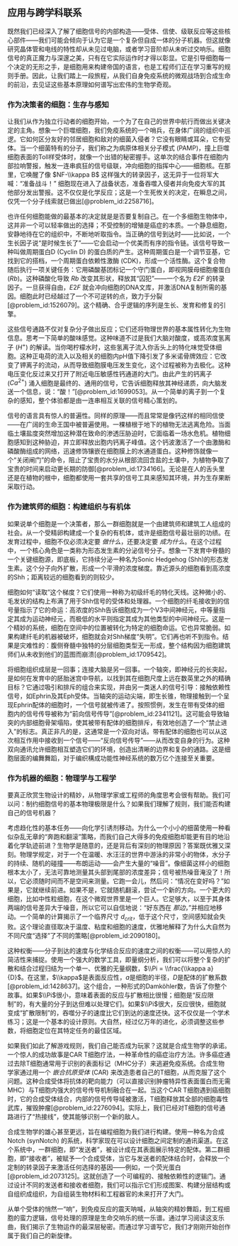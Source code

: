 ## 应用与跨学科联系

既然我们已经深入了解了细胞信号的内部构造——受体、信使、级联反应等这些核心部件——我们可能会倾向于认为它是一个复杂但自成一体的分子机器。但这就像研究晶体管和电线的特性却从未见过电脑，或者学习音阶却从未听过交响乐。细胞信号的真正魔力与深邃之美，只有在它实际运作时才得以彰显。它是引导细胞每一个决定的无形之手，是细胞用来构建帝国的语言，也是工程师们正在学习重写的规则手册。因此，让我们踏上一段旅程，从我们自身免疫系统的微观战场到合成生命的前沿，去见证这些基本原理如何谱写出宏伟的生物学奇观。

### 作为决策者的细胞：生存与感知

让我们从作为独立行动者的细胞开始，一个为了在自己的世界中航行而做出关键决定的主角。想象一个巨噬细胞，我们免疫系统的一个哨兵，在身体广阔的组织中巡逻。它如何区分友好的邻居细胞和敌对的细菌入侵者？它没有眼睛或耳朵，它有受体。当一个细菌特有的分子，我们称之为病原体相关分子模式 (PAMP)，撞上巨噬细胞表面的Toll样受体时，就像一个出错的秘密握手。这单次的结合事件在细胞内部拉响警报，触发一连串疯狂的信号级联，冲向细胞的指挥中心——细胞核。在那里，它唤醒了像 $NF-\\kappa B$ 这样强大的转录因子，这无异于一位将军大喊：“准备战斗！” 细胞现在进入了战备状态，准备吞噬入侵者并向免疫大军的其他部分发出警报。这不仅仅是化学反应；这是一个生死攸关的决定，在瞬息之间，仅凭一个分子线索就已做出[@problem_id:2258716]。

也许任何细胞能做的最基本的决定就是是否要复制自己。在一个多细胞生物体中，这并非一个可以轻率做出的选择；不受控制的增殖是癌症的本质。一个静息细胞，安静地待在它的组织中，不断地听取指令。当正确的信号到达时——比如说，一个生长因子说“是时候生长了”——它会启动一个优美而有序的指令链。该信号导致一种叫做周期蛋白D (Cyclin D) 的蛋白质的产生。这种周期蛋白是一个调节亚基，它找到它的搭档，一个周期蛋白依赖性激酶 (CDK)，形成一个活性酶。这个复合物随后执行一项关键任务：它用磷酸基团标记一个守门蛋白，即视网膜母细胞瘤蛋白 ($Rb$)。这种磷酸化导致 $Rb$ 改变其形状，释放其“囚犯”——一个名为 $E2F$ 的转录因子。一旦获得自由，$E2F$ 就会冲向细胞的DNA文库，并激活DNA复制所需的基因。细胞此时已经越过了一个不可逆转的点，致力于分裂[@problem_id:1526079]。这个精确、合乎逻辑的序列是生长、发育和修复的引擎。

这些信号通路不仅对复杂分子做出反应；它们还将物理世界的基本属性转化为生物信息。思考一下简单的酸味感觉。这种味道不过是我们大脑对酸度，或高浓度氢离子 ($H^+$) 的解读。当你喝柠檬水时，这些氢离子流入你舌头上的特化味觉受体细胞。这种正电荷的流入以及相关的细胞内pH值下降引发了多米诺骨牌效应：它改变了钾离子的流动，从而导致细胞膜电压发生变化，这个过程被称为去极化。这种电压变化反过来又打开了附近电压敏感性钙通道的大门。由此产生的钙离子 ($Ca^{2+}$) 涌入细胞是最终的、通用的信号，它告诉细胞释放其神经递质，向大脑发送一个信息，说：“酸！”[@problem_id:1699053]。从一个简单的离子到一个复杂的感知，整个体验都是由一连串相互关联的信号精心策划的。

信号的语言具有惊人的普遍性。同样的原理——而且常常是像钙这样的相同信使——在广阔的生命王国中被普遍使用。一棵植根于地下的植物无法逃离危险。当面临土壤盐度突然增加这种潜在致命的渗透压胁迫时，它面临着一场水危机。植物细胞感知到这种胁迫，并立即释放出胞内钙离子峰值。这个钙波激活了一个由激酶和磷酸酶组成的网络，迅速修饰镶嵌在细胞膜上的水通道蛋白。这种修饰就像一个“关闭闸门”的命令，阻止了宝贵的水分从根部流回含盐的土壤中，为植物争取了宝贵的时间来启动更长期的防御[@problem_id:1734166]。无论是在人的舌头里还是在植物的根中，细胞都使用一套共享的信号工具来感知其环境，并为生存果断采取行动。

### 作为建筑师的细胞：构建组织与有机体

如果说单个细胞是一个决策者，那么一群细胞就是一个由建筑师和建筑工人组成的社会。从一个受精卵构建成一个复杂的有机体，或许是细胞信号最壮丽的功绩。在发育过程中，细胞不仅必须决定要 *做什么*，还要决定要 *成为什么*。在这个过程中，一个核心角色是一类称为形态发生素的分泌信号分子。想象一下发育中脊髓的一个关键细胞源，即底板，它持续分泌一种名为Sonic Hedgehog (Shh)的形态发生素。这个分子向外扩散，形成一个平滑的浓度梯度。靠近源头的细胞看到高浓度的Shh；距离较远的细胞看到的则较少。

细胞如何“读取”这个梯度？它们使用一种称为初级纤毛的特化天线。这种微小的、毛发状的结构上布满了用于Shh信号的受体和处理器。一个细胞的纤毛接收到的信号量指示了它的命运：高浓度的Shh告诉细胞成为一个V3中间神经元，中等量指定其成为运动神经元，而极低的水平则指定其成为其他类型的中间神经元。这是一个精妙的系统，细胞在空间中的位置被转化为特定的细胞命运。它也异常脆弱。如果构建纤毛的机器被破坏，细胞就会对Shh梯度“失明”。它们再也听不到指令。结果是灾难性的：腹侧脊髓中独特的分层细胞类型无一形成，整个结构因为细胞建筑师们从未收到他们的蓝图而崩溃[@problem_id:1709542]。

将细胞组织成层是一回事；连接大脑是另一回事。一个轴突，即神经元的长突起，是如何在发育中的胚胎迷宫中导航，以找到其在细胞尺度上远在数英里之外的精确目标？它通过吸引和排斥的组合来实现，并由另一类迷人的信号引导：接触依赖性信号，如Ephrin及其Eph受体。当轴突的运动尖端，即生长锥，物理接触到一个呈现Ephrin配体的细胞时，一个信号就被传递了。按照惯例，发生在带有受体的细胞内的信号传导被称为“前向信号传导”[@problem_id:2341121]。这可能会导致轴突的内部细胞骨架塌陷，使其被带有配体的细胞排斥，有效地创造了一个“禁止进入”的标志。真正非凡的是，这通常是一个双向对话。带有配体的细胞也可以从这次相互作用中接收到一个信号——“反向信号传导”——从而改变自身的行为。这种双向通讯允许细胞相互塑造它们的环境，创造出清晰的边界和复杂的通路。这是细胞层面的编舞舞蹈，对于编织構成功能性神经系统的数万亿个连接至关重要。

### 作为机器的细胞：物理学与工程学

要真正欣赏生物设计的精妙，从物理学家或工程师的角度思考会很有帮助。我们可以问：制约细胞信号的基本物理极限是什么？如果我们理解了规则，我们能否构建自己的信号机器？

考虑趋化性的基本任务——向化学引诱剂移动。为什么一个小小的细菌使用一种看似杂乱无章的“奔跑和翻滚”策略，而我们自己大得多的免疫细胞却能更有目的地沿着化学轨迹前进？生物学是随意的，还是背后有深刻的物理原因？答案既优雅又深刻。物理学规定，对于一个在温暖、水汪汪的世界中游泳的非常小的物体，水分子的持续、随机的碰撞——布朗运动——会产生大量的“噪音”。像细菌这样小的细胞根本太小了，无法可靠地测量其头部到尾部的浓度差异；信号被热噪音淹没了！所以，它必须随时间而不是空间来测量。它跑一会儿，然后问：“情况在变好吗？”如果是，它就继续前进。如果不是，它就随机翻滚，尝试一个新的方向。一个更大的细胞，比如中性粒细胞，在这个微观世界里是一个巨人。它足够大，以至于其身体两端的信号差异大于噪音，所以它可以自信地说：“好东西在 *那边*，”并相应地移动。一个简单的计算揭示了一个临界尺寸 $d_{crit}$，低于这个尺寸，空间感知就会失败。这个理论直径取决于温度、粘度和细胞的速度，优雅地解释了为什么大自然为不同尺度“选择”了不同的策略[@problem_id:2090180]。

这种权衡——分子到达的速度与化学结合反应的速度之间的权衡——可以用惊人的简洁性来捕捉。使用一个强大的数学工具，即量纲分析，我们可以将整个复杂的扩散和结合过程归结为一个单一、优雅的无量纲数，$\\Pi = \\frac{\\kappa a}{D}$。在这里，$\\kappa$是表面反应性，$a$是细胞的半径，$D$是配体的扩散系数[@problem_id:1428637]。这个组合，一种形式的Damköhler数，告诉了你整个故事。如果$\\Pi$很小，意味着表面的反应与扩散相比很慢；细胞是“反应限制”的，有大量的分子到达但难以处理它们。如果$\\Pi$很大，反应很快，细胞就变成“扩散限制”的，吞噬分子的速度比它们到达的速度还快。这不仅仅是一个学术练习；这是一个基本的设计原则。大自然，经过亿万年的进化，必须调整这些参数，将细胞定位在其特定任务的最佳区域。

如果我们如此了解游戏规则，我们自己能否成为玩家？这就是合成生物学的承诺。一个惊人的成功故事是CAR T细胞疗法，一种革命性的癌症治疗方法。许多癌症通过去除T细胞通常用于识别的表面标记（MHC分子）来逃避免疫系统。合成生物学家通过用一个 *嵌合抗原受体* (CAR) 来改造患者自己的T细胞，从而克服了这个问题。这种合成受体将抗体的靶向能力（可以直接识别肿瘤特异性表面蛋白而无需MHC）与T细胞内强大的信号传导机制融合在一起。当这个CAR T细胞遇到癌细胞时，它的合成受体结合，内部的信号传导域被激活，T细胞释放其全部的细胞毒性武库，摧毁肿瘤[@problem_id:2276094]。实际上，我们已经对T细胞的信号通路进行了“热接线”，使其能够识别一个新的敌人。

合成生物学的雄心甚至更远，旨在编程细胞为我们进行构建。使用一种名为合成Notch (synNotch) 的系统，科学家现在可以设计细胞之间定制的通讯渠道。在这个系统中，一群细胞，即“发送者”，被设计成在其表面展示特定的配体。第二群细胞，即“接收者”，被赋予一个合成受体，当它与发送者的配体结合时，会释放一个定制的转录因子来激活任何选择的基因——例如，一个荧光蛋白[@problem_id:2073125]。这就创造了一个可编程的、接触依赖性的逻辑门。通过设计不同的发送者和接收者细胞，我们可以指示它们形成图案、构建分层结构或自组织成组织，为自组装生物材料和工程器官的未来打开了大门。

从单个受体的悄然一“响”，到免疫反应的震天呐喊，从轴突的精妙舞蹈，到工程细胞的蛮力逻辑，信号处理的原理是生命交响乐的统一乐谱。通过学习阅读这支乐曲，我们揭示了生物运作的最深层秘密。而通过学习谱写它，我们才刚刚开始创作属于我们自己的新旋律。